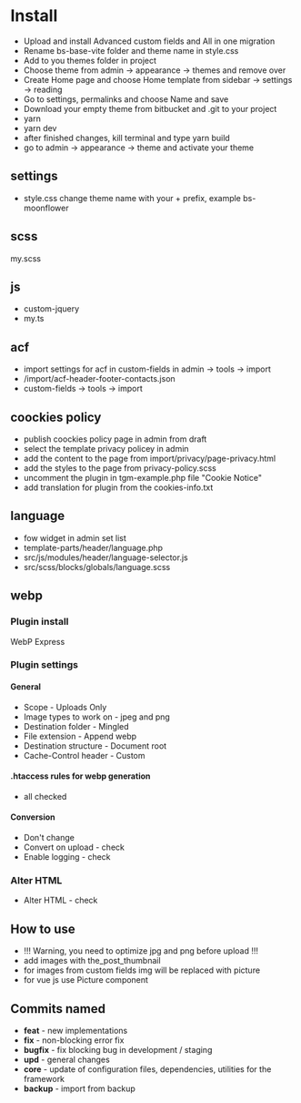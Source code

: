 # Install

- Upload and install Advanced custom fields and All in one migration
- Rename bs-base-vite folder and theme name in style.css
- Add to you themes folder in project
- Choose theme from admin -> appearance -> themes and remove over
- Create Home page and choose Home template from sidebar -> settings -> reading
- Go to settings, permalinks and choose Name and save
- Download your empty theme from bitbucket and .git to your project
- yarn
- yarn dev
- after finished changes, kill terminal and type yarn build
- go to admin -> appearance -> theme and activate your theme

## settings

- style.css change theme name with your + prefix, example bs-moonflower

## scss

my.scss

## js

- custom-jquery
- my.ts

## acf

- import settings for acf in custom-fields in admin -> tools -> import
- /import/acf-header-footer-contacts.json
- custom-fields -> tools -> import

## coockies policy

- publish coockies policy page in admin from draft
- select the template privacy policey in admin
- add the content to the page from import/privacy/page-privacy.html
- add the styles to the page from privacy-policy.scss
- uncomment the plugin in tgm-example.php file "Cookie Notice"
- add translation for plugin from the cookies-info.txt

## language

- fow widget in admin set list
- template-parts/header/language.php
- src/js/modules/header/language-selector.js
- src/scss/blocks/globals/language.scss

## webp

### Plugin install

WebP Express

### Plugin settings

#### General

- Scope - Uploads Only
- Image types to work on - jpeg and png
- Destination folder - Mingled
- File extension - Append webp
- Destination structure - Document root
- Cache-Control header - Custom

#### .htaccess rules for webp generation

- all checked

#### Conversion

- Don't change
- Convert on upload - check
- Enable logging - check

### Alter HTML

- Alter HTML - check

## How to use

- !!! Warning, you need to optimize jpg and png before upload !!!
- add images with the_post_thumbnail
- for images from custom fields img will be replaced with picture
- for vue js use Picture component

## Commits named

- **feat** - new implementations
- **fix** - non-blocking error fix
- **bugfix** - fix blocking bug in development / staging
- **upd** - general changes
- **core** - update of configuration files, dependencies, utilities for the framework
- **backup** - import from backup



